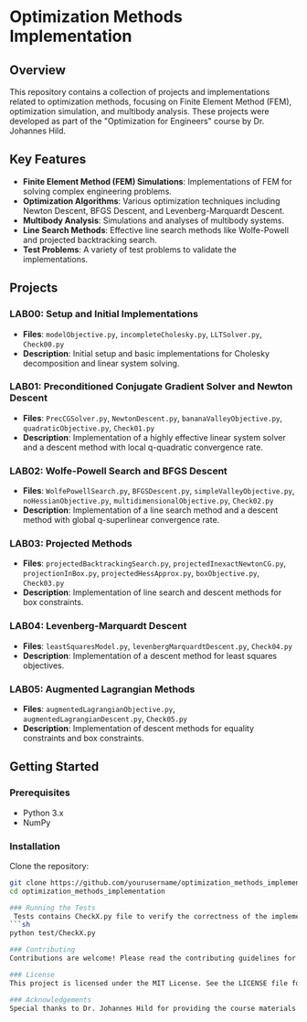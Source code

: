# Optimization Methods Implementation

## Overview
This repository contains a collection of projects and implementations related to optimization methods, focusing on Finite Element Method (FEM), optimization simulation, and multibody analysis. These projects were developed as part of the "Optimization for Engineers" course by Dr. Johannes Hild.

## Key Features
- **Finite Element Method (FEM) Simulations**: Implementations of FEM for solving complex engineering problems.
- **Optimization Algorithms**: Various optimization techniques including Newton Descent, BFGS Descent, and Levenberg-Marquardt Descent.
- **Multibody Analysis**: Simulations and analyses of multibody systems.
- **Line Search Methods**: Effective line search methods like Wolfe-Powell and projected backtracking search.
- **Test Problems**: A variety of test problems to validate the implementations.

## Projects
### LAB00: Setup and Initial Implementations
- **Files**: `modelObjective.py`, `incompleteCholesky.py`, `LLTSolver.py`, `Check00.py`
- **Description**: Initial setup and basic implementations for Cholesky decomposition and linear system solving.

### LAB01: Preconditioned Conjugate Gradient Solver and Newton Descent
- **Files**: `PrecCGSolver.py`, `NewtonDescent.py`, `bananaValleyObjective.py`, `quadraticObjective.py`, `Check01.py`
- **Description**: Implementation of a highly effective linear system solver and a descent method with local q-quadratic convergence rate.

### LAB02: Wolfe-Powell Search and BFGS Descent
- **Files**: `WolfePowellSearch.py`, `BFGSDescent.py`, `simpleValleyObjective.py`, `noHessianObjective.py`, `multidimensionalObjective.py`, `Check02.py`
- **Description**: Implementation of a line search method and a descent method with global q-superlinear convergence rate.

### LAB03: Projected Methods
- **Files**: `projectedBacktrackingSearch.py`, `projectedInexactNewtonCG.py`, `projectionInBox.py`, `projectedHessApprox.py`, `boxObjective.py`, `Check03.py`
- **Description**: Implementation of line search and descent methods for box constraints.

### LAB04: Levenberg-Marquardt Descent
- **Files**: `leastSquaresModel.py`, `levenbergMarquardtDescent.py`, `Check04.py`
- **Description**: Implementation of a descent method for least squares objectives.

### LAB05: Augmented Lagrangian Methods
- **Files**: `augmentedLagrangianObjective.py`, `augmentedLagrangianDescent.py`, `Check05.py`
- **Description**: Implementation of descent methods for equality constraints and box constraints.

## Getting Started
### Prerequisites
- Python 3.x
- NumPy

### Installation
Clone the repository:
```sh
git clone https://github.com/yourusername/optimization_methods_implementation.git
cd optimization_methods_implementation

### Running the Tests
 Tests contains CheckX.py file to verify the correctness of the implementations. Run these files to ensure everything is working correctly:
```sh
python test/CheckX.py

### Contributing
Contributions are welcome! Please read the contributing guidelines for more details.

### License
This project is licensed under the MIT License. See the LICENSE file for details.

### Acknowledgements
Special thanks to Dr. Johannes Hild for providing the course materials and guidance.